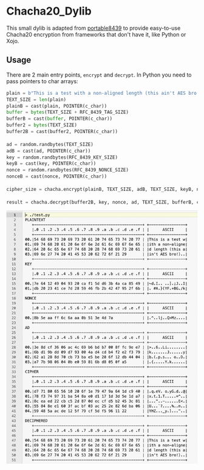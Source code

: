 # Chacha20_Dylib

This small dylib is adapted from [portable8439](https://github.com/DavyLandman/portable8439) to provide easy-to-use Chacha20 encryption from frameworks that don't have it, like Python or Xojo.

## Usage

There are 2 main entry points, `encrypt` and `decrypt`. In Python you need to pass pointers to char arrays:

```python
plain = b"This is a test with a non-aligned length (this ain't AES bro!)"
TEXT_SIZE = len(plain)
plainB = cast(plain, POINTER(c_char))
buffer = bytes(TEXT_SIZE + RFC_8439_TAG_SIZE)
bufferB = cast(buffer, POINTER(c_char))
buffer2 = bytes(TEXT_SIZE)
buffer2B = cast(buffer2, POINTER(c_char))

ad = random.randbytes(TEXT_SIZE)
adB = cast(ad, POINTER(c_char))
key = random.randbytes(RFC_8439_KEY_SIZE)
keyB = cast(key, POINTER(c_char))
nonce = random.randbytes(RFC_8439_NONCE_SIZE)
nonceB = cast(nonce, POINTER(c_char))

cipher_size = chacha.encrypt(plainB, TEXT_SIZE, adB, TEXT_SIZE, keyB, nonceB, bufferB)

result = chacha.decrypt(buffer2B, key, nonce, ad, TEXT_SIZE, bufferB, cipher_size)
```

![demo](Assets/Demo.png)